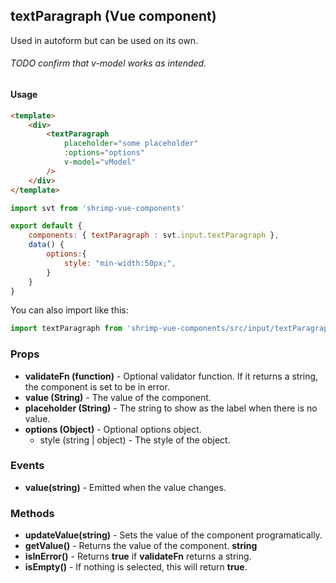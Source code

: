 ## textParagraph (Vue component)

Used in autoform but can be used on its own.
###### TODO confirm that v-model works as intended.

#### Usage
```html
<template>
	<div>
		<textParagraph 
			placeholder="some placeholder"
			:options="options"
			v-model="vModel"
		/>
	</div>
</template>
```

```javascript
import svt from 'shrimp-vue-components'

export default {
	components: { textParagraph : svt.input.textParagraph },
	data() {
		options:{
			style: "min-width:50px;",
		}
	}
}


```

You can also import like this:
```javascript
import textParagraph from 'shrimp-vue-components/src/input/textParagraph'
```

### Props
- **validateFn (function)** - Optional validator function. If it returns a string, the component is set to be in error.
- **value (String)** - The value of the component.
- **placeholder (String)** - The string to show as the label when there is no value.
- **options (Object)** - Optional options object. 
	- style (string | object) - The style of the object.

### Events
- **value(string)** - Emitted when the value changes.

### Methods
- **updateValue(string)** - Sets the value of the component programatically.
- **getValue()** - Returns the value of the component. **string**
- **isInError()** - Returns **true** if **validateFn** returns a string.
- **isEmpty()** - If nothing is selected, this will return **true**.


